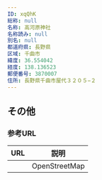 ```yaml
---
ID: xqQhK
総称: null
名称: 高河原神社
名称読み: null
別名: null
都道府県: 長野県
区域: 千曲市
緯度: 36.554042
経度: 138.136523
郵便番号: 3870007
住所: 長野県千曲市屋代３２０５−２
---
```


## その他

### 参考URL

| URL | 説明          |
| --- | ------------- |
|     | OpenStreetMap |

